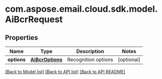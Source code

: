 
# com.aspose.email.cloud.sdk.model.AiBcrRequest

## Properties
Name | Type | Description | Notes
------------ | ------------- | ------------- | -------------
**options** | [**AiBcrOptions**](AiBcrOptions.md) | Recognition options              |  [optional]


[[Back to Model list]](README.md#documentation-for-models) [[Back to API list]](README.md#documentation-for-api-endpoints) [[Back to API README]](README.md)


